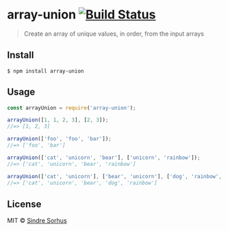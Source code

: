# array-union [![Build Status](https://travis-ci.org/sindresorhus/array-union.svg?branch=master)](https://travis-ci.org/sindresorhus/array-union)

> Create an array of unique values, in order, from the input arrays


## Install

```
$ npm install array-union
```


## Usage

```js
const arrayUnion = require('array-union');

arrayUnion([1, 1, 2, 3], [2, 3]);
//=> [1, 2, 3]

arrayUnion(['foo', 'foo', 'bar']);
//=> ['foo', 'bar']

arrayUnion(['cat', 'unicorn', 'bear'], ['unicorn', 'rainbow']);
//=> ['cat', 'unicorn', 'bear', 'rainbow']

arrayUnion(['cat', 'unicorn'], ['bear', 'unicorn'], ['dog', 'rainbow', 'rainbow']);
//=> ['cat', 'unicorn', 'bear', 'dog', 'rainbow']
```


## License

MIT © [Sindre Sorhus](https://sindresorhus.com)
